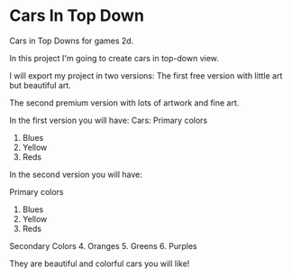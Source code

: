 # Cars In Top Down
Cars in Top Downs for games 2d.

In this project I'm going to create cars in top-down view.

I will export my project in two versions:
The first free version with little art but beautiful art.

The second premium version with lots of artwork and fine art.

In the first version you will have:
Cars:
Primary colors

1. Blues
2. Yellow
3. Reds

In the second version you will have:

Primary colors
1. Blues
2. Yellow
3. Reds

Secondary Colors
4. Oranges
5. Greens
6. Purples

They are beautiful and colorful cars you will like!
